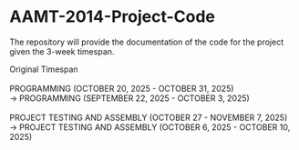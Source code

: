 # AAMT-2014-Project-Code
The repository will provide the documentation of the code for the project given the 3-week timespan. <br>
<P>
Original Timespan <br>
<br>
  PROGRAMMING (OCTOBER 20, 2025 - OCTOBER 31, 2025) <br>
  -> PROGRAMMING (SEPTEMBER 22, 2025 - OCTOBER 3, 2025) <br>
<br>
  PROJECT TESTING AND ASSEMBLY (OCTOBER 27 - NOVEMBER 7, 2025) <br>
  -> PROJECT TESTING AND ASSEMBLY (OCTOBER 6, 2025 - OCTOBER 10, 2025) <br>
</P>
